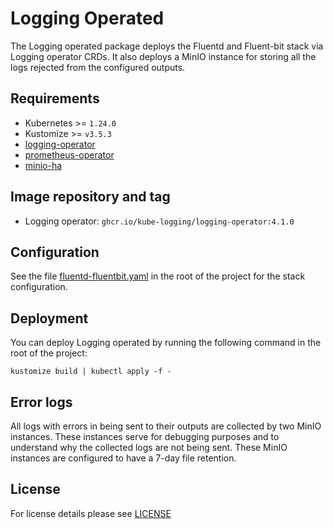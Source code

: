 # Logging Operated

<!-- <KFD-DOCS> -->

The Logging operated package deploys the Fluentd and Fluent-bit stack via Logging operator CRDs.
It also deploys a MinIO instance for storing all the logs rejected from the configured outputs.

## Requirements

- Kubernetes >= `1.24.0`
- Kustomize >= `v3.5.3`
- [logging-operator][logging-operator]
- [prometheus-operator][prometheus-operator]
- [minio-ha](../minio-ha)

## Image repository and tag

* Logging operator: `ghcr.io/kube-logging/logging-operator:4.1.0`

## Configuration

See the file [fluentd-fluentbit.yaml](fluentd-fluentbit.yml) in the root of the project for the stack configuration.

## Deployment

You can deploy Logging operated by running the following command in the root of the project:

```shell
kustomize build | kubectl apply -f -
```

## Error logs

All logs with errors in being sent to their outputs are collected by two MinIO instances.
These instances serve for debugging purposes and to understand why the collected logs are not being sent.
These MinIO instances are configured to have a 7-day file retention.

<!-- Links -->

[logging-operator]: https://github.com/sighup-io/fury-kubernetes-logging/blob/master/katalog/logging-operator
[prometheus-operator]: https://github.com/sighup-io/fury-kubernetes-monitoring/blob/master/katalog/prometheus-operator

<!-- </KFD-DOCS> -->

## License

For license details please see [LICENSE](../../LICENSE)

